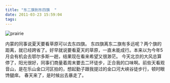 ```yaml
---
title: "东二旗到东四旗  "
date: 2011-03-23 15:59:04
tags:
---
```


![](../../../images/2011/307916737_5e2cad7e18_z.jpg "prairie") 

内蒙的同事说夏天要看草原可以去东四旗。 东四旗离东二旗有多远呢？两个旗的距离，就已经跨省了。好早就说要看夏天的草原，一直未能成行。本来以为今年5月会有机会去鄂尔多斯一趟，结果现在看来希望又很渺茫。 今天北京的大风总算停了，阳光很好，同事们商量着周末要去二环徒步，正合我的口味啊。前些天看观音山，是在乐山金口河区拍的，想起勤子跟我提过的金口河大峡谷徒步行，顿时眼馋腿痒。 春天来了，是时候出去暴走了。